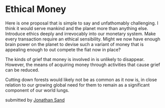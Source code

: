 # Ethical Money

Here is one proposal that is simple to say and unfathomably challenging. I think it would serve mankind and the planet more than anything else. Introduce ethics deeply and irrevocably into our monetary system. Make every transaction require an ethical sensibility. Might we now have enough brain power on the planet to devise such a variant of money that is appealing enough to out compete the fiat now in place?

The kinds of grief that money is involved in is unlikely to disappear. However, the means of acquiring money through activities that cause grief can be reduced.

Cutting down forests would likely not be as common as it now is, in close relation to our growing global need for them to remain as a significant component of our world lungs.

submitted by [Jonathan Sand](mailto:sand@gizmolab.com)
